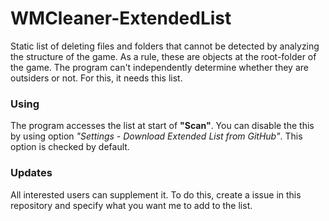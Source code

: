# WMCleaner-ExtendedList
Static list of deleting files and folders that cannot be detected by analyzing the structure of the game. As a rule, these are objects at the root-folder of the game. The program can't  independently determine whether they are outsiders or not. For this, it needs this list.

### Using
The program accesses the list at start of **"Scan"**. You can disable the this by using option *"Settings - Download Extended List from GitHub"*. This option is checked by default.

### Updates
All interested users can supplement it. To do this, create a issue in this repository and specify what you want me to add to the list.